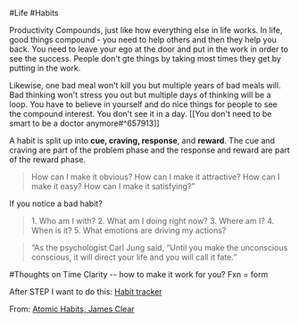 #Life #Habits 

Productivity Compounds, just like how everything else in life works. In life, good things compound - you need to help others and then they help you back. You need to leave your ego at the door and put in the work in order to see the success. People don't gte things by taking most times they get by putting in the work. 

Likewise, one bad meal won't kill you but multiple years of bad meals will. Bad thinking won't stress you out but multiple days of thinking will be a loop. You have to believe in yourself and do nice things for people to see the compound interest. You don't see it in a day. [[You don't need to be smart to be a doctor anymore#^657913]]

A habit is split up into **cue, craving, response**, and **reward**. The cue and craving are part of the problem phase and the response and reward are part of the reward phase. 

>How can I make it obvious?
>How can I make it attractive?
>How can I make it easy?
>How can I make it satisfying?”

If you notice a bad habit? 
>1\. Who am I with? 2. What am I doing right now? 3. Where am I? 4. When is it? 5. What emotions are driving my actions?

>“As the psychologist Carl Jung said, “Until you make the unconscious conscious, it will direct your life and you will call it fate.”

#Thoughts on Time
Clarity -- how to make it work for you? 
Fxn = form 


After STEP I want to do this: [Habit tracker](https://jamesclear.com/atomic-habits/resources)

From: [Atomic Habits, James Clear](https://jamesclear.com/atomic-habits) 
